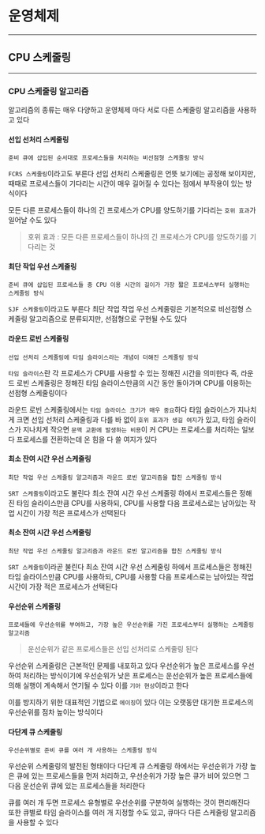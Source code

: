 # 운영체제
---
## CPU 스케줄링
---
### CPU 스케줄링 알고리즘
알고리즘의 종류는 매우 다양하고 운영체제 마다 서로 다른 스케줄링 알고리즘을 사용하고 있다

#### 선입 선처리 스케줄링
```
준비 큐에 삽입된 순서대로 프로세스들을 처리하는 비선점형 스케줄링 방식
```
`FCRS 스케줄링`이라고도 부른다
선입 선처리 스케줄링은 언뜻 보기에는 공정해 보이지만, 때때로 프로세스들이 기다리는 시간이 매우 길어질 수 있다는 점에서 부작용이 있는 방식이다

모든 다른 프로세스들이 하나의 긴 프로세스가 CPU를 양도하기를 기다리는 `호위 효과`가 일어날 수도 있다
> 호위 효과 : 모든 다른 프로세스들이 하나의 긴 프로세스가 CPU를 양도하기를 기다리는 것

#### 최단 작업 우선 스케줄링
```
준비 큐에 삽입된 프로세스들 중 CPU 이용 시간의 길이가 가장 짧은 프로세스부터 실행하는 스케줄링 방식
```
`SJF 스케줄링`이라고도 부른다
최단 작업 작업 우선 스케줄링은 기본적으로 비선점형 스케줄링 알고리즘으로 분류되지만, 선점형으로 구현될 수도 있다

#### 라운드 로빈 스케줄링
```
선입 선처리 스케줄링에 타임 슬라이스라는 개념이 더해진 스케줄링 방식
```
`타임 슬라이스`란 각 프로세스가 CPU를 사용할 수 있는 정해진 시간을 의미한다
즉, 라운드 로빈 스케줄링은 정해진 타임 슬라이스만큼의 시간 동안 돌아가며 CPU를 이용하는 선점형 스케줄링이다

라운드 로빈 스케줄링에서는 `타임 슬라이스 크기가 매우 중요`하다
타임 슬라이스가 지나치게 크면 선입 선처리 스케줄링과 다를 바 없이 `호위 효과가 생길 여지`가 있고, 타임 슬라이스가 지나치게 작으면 `문맥 교환에 발생하는 비용`이 커 CPU는 프로세스를 처리하는 일보다 프로세스를 전환하는데 온 힘을 다 쓸 여지가 있다

#### 최소 잔여 시간 우선 스케줄링
```
최단 작업 우선 스케줄링 알고리즘과 라운드 로빈 알고리즘을 합친 스케줄링 방식
```
`SRT 스케줄링`이라고도 불린다
최소 잔여 시간 우선 스케줄링 하에서 프로세스들은 정해진 타임 슬라이스만큼 CPU를 사용하되, CPU를 사용할 다음 프로세스로는 남아있는 작업 시간이 가장 적은 프로세스가 선택된다

#### 최소 잔여 시간 우선 스케줄링
```
최단 작업 우선 스케줄링 알고리즘과 라운드 로빈 알고리즘을 합친 스케줄링 방식
```
`SRT 스케줄링`이라곧 불린다
최소 잔여 시간 우선 스케줄링 하에서 프로세스들은 정해진 타임 슬라이스만큼 CPU를 사용하되, CPU를 사용할 다음 프로세스로는 남아있는 작업 시간이 가장 적은 프로세스가 선택된다

#### 우선순위 스케줄링
```
프로세들에 우선순위를 부여하고, 가장 높은 우선순위를 가진 프로세스부터 실행하는 스케줄링 알고리즘
```
> 운선순위가 같은 프로세스들은 선입 선처리로 스케줄링 된다

우선순위 스케줄링은 근본적인 문제를 내포하고 있다
우선순위가 높은 프로세스를 우선하여 처리하는 방식이기에 우선순위가 낮은 프로세스는 운선순위가 높은 프로세스들에 의해 실행이 계속해서 연기될 수 있다
이를 `기아 현상`이라고 한다

이를 방지하기 위한 대표적인 기법으로 `에이징`이 있다
이는 오랫동안 대기한 프로세스의 우선순위를 점차 높이는 방식이다

#### 다단계 큐 스케줄링
```
우선순위별로 준비 큐를 여러 개 사용하는 스케줄링 방식
```
우선순위 스케줄링의 발전된 형태이다
다단계 큐 스케줄링 하에서는 우선순위가 가장 높은 큐에 있는 프로세스들을 먼저 처리하고, 우선순위가 가장 높은 큐가 비어 있으면 그 다음 운선순위 큐에 있는 프로세스들을 처리한다

큐를 여러 개 두면 프로세스 유형별로 우선순위를 구분하여 실행하는 것이 편리해진다
또한 큐별로 타임 슬라이스를 여러 개 지정할 수도 있고, 큐마다 다른 스케줄링 알고리즘을 사용할 수 있다